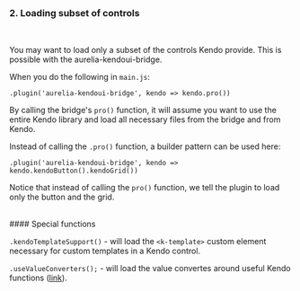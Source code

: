 <br>

### 2. Loading subset of controls
<br>

You may want to load only a subset of the controls Kendo provide. This is possible with the aurelia-kendoui-bridge.

When you do the following in `main.js`:

`.plugin('aurelia-kendoui-bridge', kendo => kendo.pro())`

By calling the bridge's `pro()` function, it will assume you want to use the entire Kendo library and load all necessary files from the bridge and from Kendo.

Instead of calling the `.pro()` function, a builder pattern can be used here:

`.plugin('aurelia-kendoui-bridge', kendo => kendo.kendoButton().kendoGrid())`

Notice that instead of calling the `pro()` function, we tell the plugin to load only the button and the grid.

<br>
#### Special functions
<br>

`.kendoTemplateSupport()` - will load the `<k-template>` custom element necessary for custom templates in a Kendo control.

`.useValueConverters();` - will load the value convertes around useful Kendo functions ([link](http://aurelia-ui-toolkits.github.io/demo-kendo/#/samples/valueconverters)).
